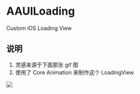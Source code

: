 AAUILoading
===========

Custom iOS Loading View

## 说明
1. 灵感来源于下面那张 gif 图
2. 使用了 Core Animation 来制作这个 LoadingView

![](https://dl.dropboxusercontent.com/u/85873187/gifs/gif-loading2014-11-150.gif)
